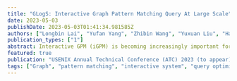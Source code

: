 ```yaml
---
title: "GLogS: Interactive Graph Pattern Matching Query At Large Scale"
date: 2023-05-03
publishDate: 2023-05-03T01:41:34.981585Z
authors: ["Longbin Lai", "Yufan Yang", "Zhibin Wang", "Yuxuan Liu", "Haotian Ma", "Sijie Shen", "Bingqing Lyu", "Xiaoli Zhou", "Wenyuan Yu", "Zhengping Qian", "Chen Tian", "Shen Zhong", "Yeh-Ching Chung", "Jingren Zhou"]
publication_types: ["1"]
abstract: Interactive GPM (iGPM) is becoming increasingly important for data scientists to explore graphs in real life, where a series of graph pattern matching (GPM) queries are created and submitted in an interactive manner based on the insights provided by the prior queries. To solve the iGPM problem, three key considerations must be taken into account: performance, usability and scalability, namely if results can be returned in a timely manner, if queries can be written in a declarative way without the need of imperative fine-tune, and if it can work on large graphs. In this paper, we propose the GLogS system that allows users to interactively submit queries using a declarative language. The system will compile and automatically compute optimal execution plans for the queries, and execute them on an existing distributed dataflow engine. In the evaluation, we compare GLogS with the alternatives systems Neo4j and TigerGraph. GLogS outperforms Neo4j by $51\times$ on a single machine due to better execution plans. Additionally, GLogS can scale to handle large graphs with distributed capability. While compared to TigerGraph, GLogS is superior in usability, featuring an optimizer that can automatically compute optimal execution plans, eliminating the need of manual query tuning as required in TigerGraph.
featured: true
publication: "USENIX Annual Technical Conference (ATC) 2023 (to appear)"
tags: ["Graph", "pattern matching", "interactive system", "query optimization", "graph sparsification"]
---
```


